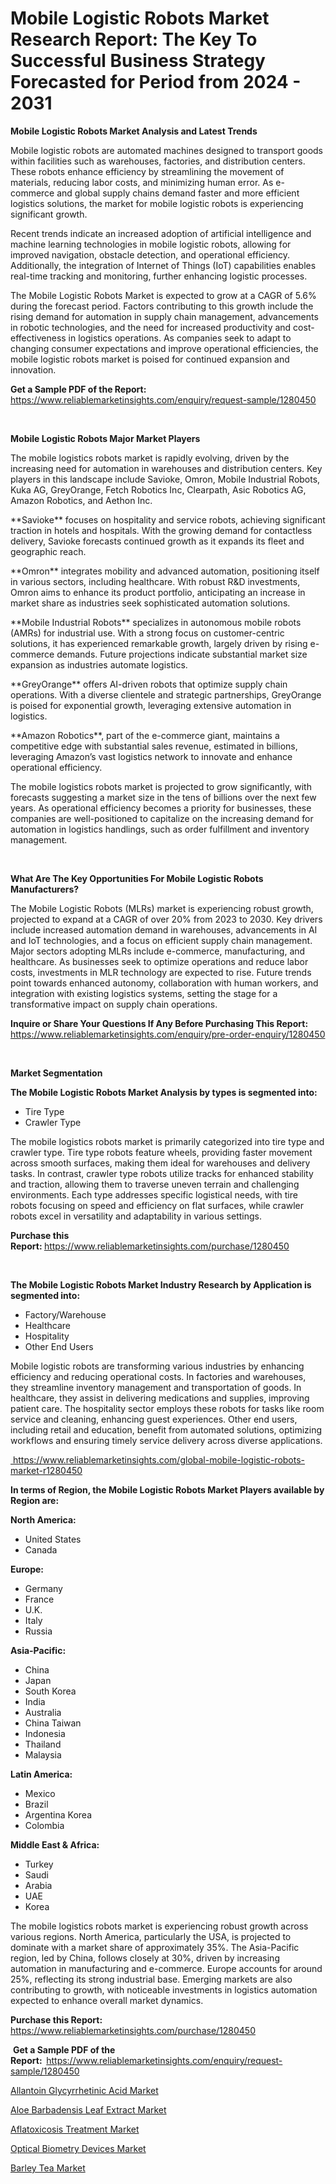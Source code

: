 <p><h1>Mobile Logistic Robots Market Research Report: The Key To Successful Business Strategy Forecasted for Period from 2024 - 2031</h1></p><p><strong>Mobile Logistic Robots Market Analysis and Latest Trends</strong></p>
<p><p>Mobile logistic robots are automated machines designed to transport goods within facilities such as warehouses, factories, and distribution centers. These robots enhance efficiency by streamlining the movement of materials, reducing labor costs, and minimizing human error. As e-commerce and global supply chains demand faster and more efficient logistics solutions, the market for mobile logistic robots is experiencing significant growth.</p><p>Recent trends indicate an increased adoption of artificial intelligence and machine learning technologies in mobile logistic robots, allowing for improved navigation, obstacle detection, and operational efficiency. Additionally, the integration of Internet of Things (IoT) capabilities enables real-time tracking and monitoring, further enhancing logistic processes.</p><p>The Mobile Logistic Robots Market is expected to grow at a CAGR of 5.6% during the forecast period. Factors contributing to this growth include the rising demand for automation in supply chain management, advancements in robotic technologies, and the need for increased productivity and cost-effectiveness in logistics operations. As companies seek to adapt to changing consumer expectations and improve operational efficiencies, the mobile logistic robots market is poised for continued expansion and innovation.</p></p>
<p><strong>Get a Sample PDF of the Report:&nbsp;</strong> <a href="https://www.reliablemarketinsights.com/enquiry/request-sample/1280450?utm_campaign=1355&utm_medium=2&utm_source=Github&utm_content=ia&utm_term=30092024&utm_id=mobile-logistic-robots">https://www.reliablemarketinsights.com/enquiry/request-sample/1280450</a></p>
<p>&nbsp;</p>
<p><strong>Mobile Logistic Robots Major Market Players</strong></p>
<p><p>The mobile logistics robots market is rapidly evolving, driven by the increasing need for automation in warehouses and distribution centers. Key players in this landscape include Savioke, Omron, Mobile Industrial Robots, Kuka AG, GreyOrange, Fetch Robotics Inc, Clearpath, Asic Robotics AG, Amazon Robotics, and Aethon Inc.</p><p>**Savioke** focuses on hospitality and service robots, achieving significant traction in hotels and hospitals. With the growing demand for contactless delivery, Savioke forecasts continued growth as it expands its fleet and geographic reach. </p><p>**Omron** integrates mobility and advanced automation, positioning itself in various sectors, including healthcare. With robust R&D investments, Omron aims to enhance its product portfolio, anticipating an increase in market share as industries seek sophisticated automation solutions.</p><p>**Mobile Industrial Robots** specializes in autonomous mobile robots (AMRs) for industrial use. With a strong focus on customer-centric solutions, it has experienced remarkable growth, largely driven by rising e-commerce demands. Future projections indicate substantial market size expansion as industries automate logistics.</p><p>**GreyOrange** offers AI-driven robots that optimize supply chain operations. With a diverse clientele and strategic partnerships, GreyOrange is poised for exponential growth, leveraging extensive automation in logistics.</p><p>**Amazon Robotics**, part of the e-commerce giant, maintains a competitive edge with substantial sales revenue, estimated in billions, leveraging Amazon’s vast logistics network to innovate and enhance operational efficiency.</p><p>The mobile logistics robots market is projected to grow significantly, with forecasts suggesting a market size in the tens of billions over the next few years. As operational efficiency becomes a priority for businesses, these companies are well-positioned to capitalize on the increasing demand for automation in logistics handlings, such as order fulfillment and inventory management.</p></p>
<p>&nbsp;</p>
<p><strong>What Are The Key Opportunities For Mobile Logistic Robots Manufacturers?</strong></p>
<p><p>The Mobile Logistic Robots (MLRs) market is experiencing robust growth, projected to expand at a CAGR of over 20% from 2023 to 2030. Key drivers include increased automation demand in warehouses, advancements in AI and IoT technologies, and a focus on efficient supply chain management. Major sectors adopting MLRs include e-commerce, manufacturing, and healthcare. As businesses seek to optimize operations and reduce labor costs, investments in MLR technology are expected to rise. Future trends point towards enhanced autonomy, collaboration with human workers, and integration with existing logistics systems, setting the stage for a transformative impact on supply chain operations.</p></p>
<p><strong>Inquire or Share Your Questions If Any Before Purchasing This Report:</strong> <a href="https://www.reliablemarketinsights.com/enquiry/pre-order-enquiry/1280450?utm_campaign=1355&utm_medium=2&utm_source=Github&utm_content=ia&utm_term=30092024&utm_id=mobile-logistic-robots">https://www.reliablemarketinsights.com/enquiry/pre-order-enquiry/1280450</a></p>
<p>&nbsp;</p>
<p><strong>Market Segmentation</strong></p>
<p><strong>The Mobile Logistic Robots Market Analysis by types is segmented into:</strong></p>
<p><ul><li>Tire Type</li><li>Crawler Type</li></ul></p>
<p><p>The mobile logistics robots market is primarily categorized into tire type and crawler type. Tire type robots feature wheels, providing faster movement across smooth surfaces, making them ideal for warehouses and delivery tasks. In contrast, crawler type robots utilize tracks for enhanced stability and traction, allowing them to traverse uneven terrain and challenging environments. Each type addresses specific logistical needs, with tire robots focusing on speed and efficiency on flat surfaces, while crawler robots excel in versatility and adaptability in various settings.</p></p>
<p><strong>Purchase this Report:&nbsp;</strong><a href="https://www.reliablemarketinsights.com/purchase/1280450?utm_campaign=1355&utm_medium=2&utm_source=Github&utm_content=ia&utm_term=30092024&utm_id=mobile-logistic-robots">https://www.reliablemarketinsights.com/purchase/1280450</a></p>
<p>&nbsp;</p>
<p><strong>The Mobile Logistic Robots Market Industry Research by Application is segmented into:</strong></p>
<p><ul><li>Factory/Warehouse</li><li>Healthcare</li><li>Hospitality</li><li>Other End Users</li></ul></p>
<p><p>Mobile logistic robots are transforming various industries by enhancing efficiency and reducing operational costs. In factories and warehouses, they streamline inventory management and transportation of goods. In healthcare, they assist in delivering medications and supplies, improving patient care. The hospitality sector employs these robots for tasks like room service and cleaning, enhancing guest experiences. Other end users, including retail and education, benefit from automated solutions, optimizing workflows and ensuring timely service delivery across diverse applications.</p></p>
<p><a href="https://www.reliablemarketinsights.com/global-mobile-logistic-robots-market-r1280450?utm_campaign=1355&utm_medium=2&utm_source=Github&utm_content=ia&utm_term=30092024&utm_id=mobile-logistic-robots">&nbsp;https://www.reliablemarketinsights.com/global-mobile-logistic-robots-market-r1280450</a></p>
<p><strong>In terms of Region, the Mobile Logistic Robots Market Players available by Region are:</strong></p>
<p>
    <p> <strong> North America: </strong>
        <ul>
            <li>United States</li>
            <li>Canada</li>
        </ul>
        </p> 
    <p> <strong> Europe: </strong>
        <ul>
            <li>Germany</li>
            <li>France</li>
            <li>U.K.</li>
            <li>Italy</li>
            <li>Russia</li>
        </ul>
        </p> 
    <p> <strong> Asia-Pacific: </strong>
        <ul>
            <li>China</li>
            <li>Japan</li>
            <li>South Korea</li>
            <li>India</li>
            <li>Australia</li>
            <li>China Taiwan</li>
            <li>Indonesia</li>
            <li>Thailand</li>
            <li>Malaysia</li>
        </ul>
        </p> 
    <p> <strong> Latin America: </strong>
        <ul>
            <li>Mexico</li>
            <li>Brazil</li>
            <li>Argentina Korea</li>
            <li>Colombia</li>
        </ul>
        </p> 
    <p> <strong> Middle East & Africa: </strong>
        <ul>
            <li>Turkey</li>
            <li>Saudi</li>
            <li>Arabia</li>
            <li>UAE</li>
            <li>Korea</li>
        </ul>
    </p>
    </p>
<p><p>The mobile logistics robots market is experiencing robust growth across various regions. North America, particularly the USA, is projected to dominate with a market share of approximately 35%. The Asia-Pacific region, led by China, follows closely at 30%, driven by increasing automation in manufacturing and e-commerce. Europe accounts for around 25%, reflecting its strong industrial base. Emerging markets are also contributing to growth, with noticeable investments in logistics automation expected to enhance overall market dynamics.</p></p>
<p><strong>Purchase this Report: </strong><a href="https://www.reliablemarketinsights.com/purchase/1280450?utm_campaign=1355&utm_medium=2&utm_source=Github&utm_content=ia&utm_term=30092024&utm_id=mobile-logistic-robots">https://www.reliablemarketinsights.com/purchase/1280450</a></p>
<p>&nbsp;<strong>Get a Sample PDF of the Report:&nbsp;&nbsp;</strong><a href="https://www.reliablemarketinsights.com/enquiry/request-sample/1280450?utm_campaign=1355&utm_medium=2&utm_source=Github&utm_content=ia&utm_term=30092024&utm_id=mobile-logistic-robots">https://www.reliablemarketinsights.com/enquiry/request-sample/1280450</a></p>
<p><strong></strong></p>
<p><p><a href="https://issuu.com/reportprime-2/docs/allantoin-glycyrrhetinic-acid-marke_39fd99e68f7f1c?utm_campaign=1355&utm_medium=2&utm_source=Github&utm_content=ia&utm_term=30092024&utm_id=mobile-logistic-robots">Allantoin Glycyrrhetinic Acid Market</a></p><p><a href="https://issuu.com/reportprime-2/docs/aloe-barbadensis-leaf-extract-marke_acd377a91f6f46?utm_campaign=1355&utm_medium=2&utm_source=Github&utm_content=ia&utm_term=30092024&utm_id=mobile-logistic-robots">Aloe Barbadensis Leaf Extract Market</a></p><p><a href="https://www.linkedin.com/pulse/global-aflatoxicosis-treatment-market-landscape-future-trends-f6ipf?utm_campaign=1355&utm_medium=2&utm_source=Github&utm_content=ia&utm_term=30092024&utm_id=mobile-logistic-robots">Aflatoxicosis Treatment Market</a></p><p><a href="https://www.linkedin.com/pulse/optical-biometry-devices-market-global-regional-analysis-1eg0e?utm_campaign=1355&utm_medium=2&utm_source=Github&utm_content=ia&utm_term=30092024&utm_id=mobile-logistic-robots">Optical Biometry Devices Market</a></p><p><a href="https://www.linkedin.com/pulse/barley-tea-market-size-share-trends-analysis-report-end-use-bkufe?utm_campaign=1355&utm_medium=2&utm_source=Github&utm_content=ia&utm_term=30092024&utm_id=mobile-logistic-robots">Barley Tea Market</a></p></p>